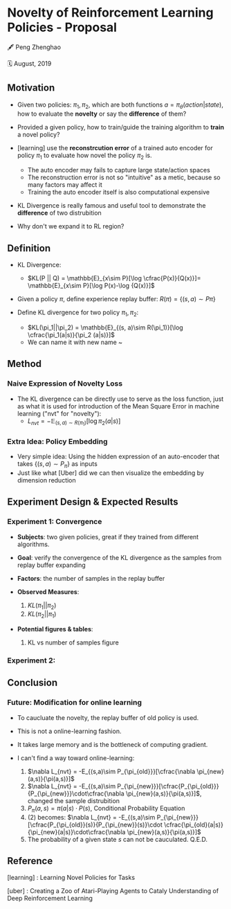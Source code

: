 # Novelty of Reinforcement Learning Policies - Proposal

:fountain_pen: Peng Zhenghao

:spiral_calendar: August, 2019



## Motivation

* Given two policies: $\pi_1, \pi_2$, which are both functions $a= \pi_{\theta}(action|state)$, how to evaluate the **novelty** or say the **difference** of them?
* Provided a given policy, how to train/guide the training algorithm to **train** a novel policy?



* [learning] use the **reconstrcution error** of a trained auto encoder for policy $\pi_1$ to evaluate how novel the policy $\pi_2$ is.
  * The auto encoder may fails to capture large state/action spaces
  * The reconstruction error is not so "intuitive" as a metic, because so many factors may affect it
  * Training the auto encoder itself is also computational expensive



* KL Divergence is really famous and useful tool to demonstrate the **difference** of two distrubition
* Why don't we expand it to RL region?



## Definition

* KL Divergence:
  * $KL(P || Q) = \mathbb{E}_{x\sim P}[\log \cfrac{P(x)}{Q(x)}]= \mathbb{E}_{x\sim P}[\log P(x)-\log {Q(x)}]$



* Given a policy $\pi$, define experience replay buffer: $R(\pi) = \{(s, a)\sim P\pi\}$
* Define KL divergence for two policy $\pi_1, \pi_2$:
  * $KL(\pi_1||\pi_2) =  \mathbb{E}_{(s, a)\sim R(\pi_1)}[\log \cfrac{\pi_1(a|s)}{\pi_2 (a|s)}]$
  * We can name it with new name ~
  



## Method

### Naive Expression of Novelty Loss

* The KL divergence can be directly use to serve as the loss function, just as what it is used for introduction of the Mean Square Error in machine learning ("nvt" for "novelty"):
  * $L_{nvt} = -\mathbb{E}_{(s, a)\sim R(\pi_1)}[\log {\pi_2 (a|s)}]$









### Extra Idea: Policy Embedding

* Very simple idea: Using the hidden expression of an auto-encoder that takes $\{(s, a)\sim P_{\pi}\}$ as inputs
* Just like what [Uber] did we can then visualize the embedding by dimension reduction



## Experiment Design & Expected Results

### Experiment 1: Convergence

* **Subjects**: two given policies, great if they trained from different algorithms.
* **Goal**: verify the convergence of the KL divergence as the samples from replay buffer expanding
* **Factors**: the number of samples in the replay buffer
* **Observed Measures**:
  1. $KL(\pi_1||\pi_2)$
  2. $KL(\pi_2||\pi_1)$

* **Potential figures & tables**: 
  1. KL vs number of samples figure



### Experiment 2: 





## Conclusion





### Future: Modification for online learning

* To caucluate the novelty, the replay buffer of old policy is used.

* This is not a online-learning fashion.
* It takes large memory and is the bottleneck of computing gradient.

* I can't find a way toward online-learning:
  1. $\nabla L_{nvt} = -E_{(s,a)\sim P_{\pi_{old}}}[\cfrac{\nabla \pi_{new}(a,s)}{\pi(a,s)}]$
  2. $\nabla L_{nvt} = -E_{(s,a)\sim P_{\pi_{new}}}[\cfrac{P_{\pi_{old}}}{P_{\pi_{new}}}\cdot\cfrac{\nabla \pi_{new}(a,s)}{\pi(a,s)}]$, changed the sample distrubition
  3. $P_\pi (a, s) = \pi(a|s)\cdot P(s)$, Conditional Probability Equation
  4. (2) becomes: $\nabla L_{nvt} = -E_{(s,a)\sim P_{\pi_{new}}}[\cfrac{P_{\pi_{old}}(s)}{P_{\pi_{new}}(s)}\cdot \cfrac{\pi_{old}(a|s)}{\pi_{new}(a|s)}\cdot\cfrac{\nabla \pi_{new}(a,s)}{\pi(a,s)}]$
  5. The probability of a given state $s$ can not be cauculated. Q.E.D.







## Reference

[learning] : Learning Novel Policies for Tasks

[uber] : Creating a Zoo of Atari-Playing Agents to Cataly Understanding of Deep Reinforcement Learning